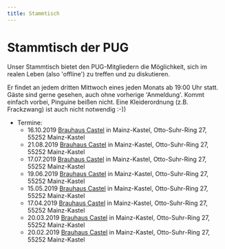 ```yaml
---
title: Stammtisch
---
```


# Stammtisch der PUG

Unser Stammtisch bietet den PUG-Mitgliedern die Möglichkeit, sich im realen Leben (also 'offline') zu treffen und zu diskutieren.

Er findet an jedem dritten Mittwoch eines jeden Monats ab 19:00 Uhr statt. Gäste sind gerne gesehen, auch ohne vorherige 'Anmeldung'. Kommt einfach vorbei, Pinguine beißen nicht. Eine Kleiderordnung (z.B. Frackzwang) ist auch nicht notwendig :-))

* Termine:
  * 16.10.2019 [Brauhaus Castel](https://www.brauhaus-castel.de/) in Mainz-Kastel, Otto-Suhr-Ring 27, 55252 Mainz-Kastel
  * 21.08.2019 [Brauhaus Castel](https://www.brauhaus-castel.de/) in Mainz-Kastel, Otto-Suhr-Ring 27, 55252 Mainz-Kastel
  * 17.07.2019 [Brauhaus Castel](https://www.brauhaus-castel.de/) in Mainz-Kastel, Otto-Suhr-Ring 27, 55252 Mainz-Kastel
  * 19.06.2019 [Brauhaus Castel](https://www.brauhaus-castel.de/) in Mainz-Kastel, Otto-Suhr-Ring 27, 55252 Mainz-Kastel
  * 15.05.2019 [Brauhaus Castel](https://www.brauhaus-castel.de/) in Mainz-Kastel, Otto-Suhr-Ring 27, 55252 Mainz-Kastel
  * 17.04.2019 [Brauhaus Castel](https://www.brauhaus-castel.de/) in Mainz-Kastel, Otto-Suhr-Ring 27, 55252 Mainz-Kastel
  * 20.03.2019 [Brauhaus Castel](https://www.brauhaus-castel.de/) in Mainz-Kastel, Otto-Suhr-Ring 27, 55252 Mainz-Kastel
  * 20.02.2019 [Brauhaus Castel](https://www.brauhaus-castel.de/) in Mainz-Kastel, Otto-Suhr-Ring 27, 55252 Mainz-Kastel

